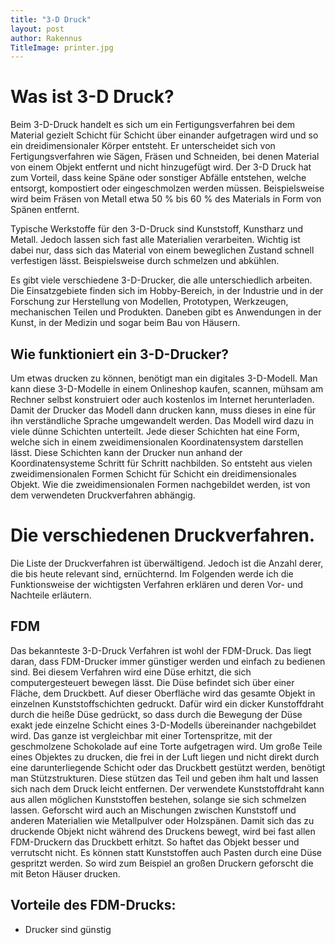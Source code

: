 ```yaml
---
title: "3-D Druck"
layout: post
author: Rakennus
TitleImage: printer.jpg
---
```


# Was ist 3-D Druck?

Beim 3-D-Druck handelt es sich um ein Fertigungsverfahren bei dem Material gezielt Schicht für Schicht über einander aufgetragen wird und so ein dreidimensionaler Körper entsteht.
Er unterscheidet sich von Fertigungsverfahren wie Sägen, Fräsen und Schneiden, bei denen Material von einem Objekt entfernt und nicht hinzugefügt wird. Der 3-D Druck hat zum Vorteil, dass keine Späne oder sonstiger Abfälle entstehen, welche entsorgt, kompostiert oder eingeschmolzen werden müssen. Beispielsweise wird beim Fräsen von Metall etwa 50 % bis 60 % des Materials in Form von Spänen entfernt.

Typische Werkstoffe für den 3-D-Druck sind Kunststoff, Kunstharz und Metall. Jedoch lassen sich fast alle Materialien verarbeiten. Wichtig ist dabei nur, dass sich das Material von einem beweglichen Zustand schnell verfestigen lässt. Beispielsweise durch schmelzen und abkühlen.

Es gibt viele verschiedene 3-D-Drucker, die alle unterschiedlich arbeiten. Die Einsatzgebiete finden sich im Hobby-Bereich, in der Industrie und in der Forschung zur Herstellung von Modellen, Prototypen, Werkzeugen, mechanischen Teilen und Produkten. Daneben gibt es Anwendungen in der Kunst, in der Medizin und sogar beim Bau von Häusern.

## Wie funktioniert ein 3-D-Drucker?

Um etwas drucken zu können, benötigt man ein digitales 3-D-Modell. Man kann diese 3-D-Modelle in einem Onlineshop kaufen, scannen, mühsam am Rechner selbst konstruiert oder auch kostenlos im Internet herunterladen.
Damit der Drucker das Modell dann drucken kann, muss dieses in eine für ihn verständliche Sprache umgewandelt werden. Das Modell wird dazu in viele dünne Schichten unterteilt. Jede dieser Schichten hat eine Form, welche sich in einem zweidimensionalen Koordinatensystem darstellen lässt. Diese Schichten kann der Drucker nun anhand der Koordinatensysteme Schritt für Schritt nachbilden. So entsteht aus vielen zweidimensionalen Formen Schicht für Schicht ein dreidimensionales Objekt. Wie die zweidimensionalen Formen nachgebildet werden, ist von dem verwendeten Druckverfahren abhängig.

# Die verschiedenen Druckverfahren.

Die Liste der Druckverfahren ist überwältigend. Jedoch ist die Anzahl derer, die bis heute relevant sind, ernüchternd. Im Folgenden werde ich die Funktionsweise der wichtigsten Verfahren erklären und deren Vor- und Nachteile erläutern.

## FDM

Das bekannteste 3-D-Druck Verfahren ist wohl der FDM-Druck. Das liegt daran, dass FDM-Drucker immer günstiger werden und einfach zu bedienen sind.
Bei diesem Verfahren wird eine Düse erhitzt, die sich computergesteuert bewegen lässt. Die Düse befindet sich über einer Fläche, dem Druckbett. Auf dieser Oberfläche wird das gesamte Objekt in einzelnen Kunststoffschichten gedruckt. Dafür wird ein dicker Kunstoffdraht durch die heiße Düse gedrückt, so dass durch die Bewegung der Düse exakt jede einzelne Schicht eines 3-D-Modells übereinander nachgebildet wird. Das ganze ist vergleichbar mit einer Tortenspritze, mit der geschmolzene Schokolade auf eine Torte aufgetragen wird.
Um große Teile eines Objektes zu drucken, die frei in der Luft liegen und nicht direkt durch eine darunterliegende Schicht oder das Druckbett gestützt werden, benötigt man Stützstrukturen. Diese stützen das Teil und geben ihm halt und lassen sich nach dem Druck leicht entfernen.
Der verwendete Kunststoffdraht kann aus allen möglichen Kunststoffen bestehen, solange sie sich schmelzen lassen. Geforscht wird auch an Mischungen zwischen Kunststoff und anderen Materialien wie Metallpulver oder Holzspänen.
Damit sich das zu druckende Objekt nicht während des Druckens bewegt, wird bei fast allen FDM-Druckern das Druckbett erhitzt. So haftet das Objekt besser und verrutscht nicht.
Es können statt Kunststoffen auch Pasten durch eine Düse gespritzt werden. So wird zum Beispiel an großen Druckern geforscht die mit Beton Häuser drucken.

## Vorteile des FDM-Drucks:

- Drucker sind günstig
